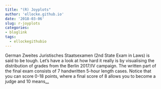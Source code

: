 ```yaml
---
title: "(R) Joyplots"
author: 'ellocke.github.io'
date: '2018-03-06'
slug: r-joyplots
categories:
- bloglink
tags:
  - ellockegithubio
---
```


German Zweites Juristisches Staatsexamen (2nd State Exam in Laws) is said to be tough. Let’s have a look at how hard it really is by visualising the distribution of grades from the Berlin 2017/IV campaign. The written part of the final exam consists of 7 handwritten 5-hour length cases. Notice that you can score 0-18 points, where a final score of 8 allows you to become a judge and 10 means[... <i class="fas fa-external-link-alt"></i>](https://ellocke.github.io/post/r-joyplots-the-un-joyful-distribution-of-grades-from-german-state-exam-laws/)

